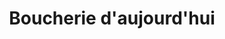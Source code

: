 ---
title: "Boucherie d'aujourd'hui"
url: /croissy-sur-seine/boucherie-daujourdhui/
shop: Metzgerei
---